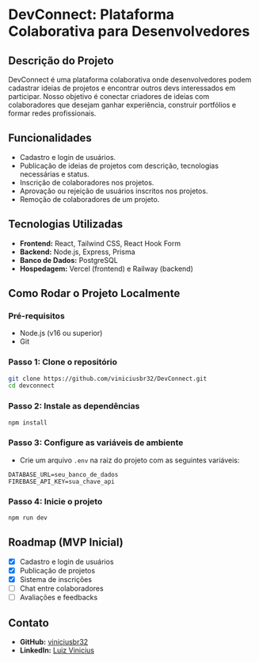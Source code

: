 # DevConnect: Plataforma Colaborativa para Desenvolvedores

## Descrição do Projeto

DevConnect é uma plataforma colaborativa onde desenvolvedores podem cadastrar ideias de projetos e encontrar outros devs interessados em participar. Nosso objetivo é conectar criadores de ideias com colaboradores que desejam ganhar experiência, construir portfólios e formar redes profissionais.

## Funcionalidades

- Cadastro e login de usuários.
- Publicação de ideias de projetos com descrição, tecnologias necessárias e status.
- Inscrição de colaboradores nos projetos.
- Aprovação ou rejeição de usuários inscritos nos projetos.
- Remoção de colaboradores de um projeto.


## Tecnologias Utilizadas

- **Frontend:** React, Tailwind CSS,  React Hook Form
- **Backend:** Node.js, Express, Prisma
- **Banco de Dados:** PostgreSQL
- **Hospedagem:** Vercel (frontend) e Railway (backend)

## Como Rodar o Projeto Localmente

### Pré-requisitos

- Node.js (v16 ou superior)
- Git

### Passo 1: Clone o repositório

```bash
git clone https://github.com/viniciusbr32/DevConnect.git
cd devconnect
```

### Passo 2: Instale as dependências

```bash
npm install
```

### Passo 3: Configure as variáveis de ambiente

- Crie um arquivo `.env` na raiz do projeto com as seguintes variáveis:

```plaintext
DATABASE_URL=seu_banco_de_dados
FIREBASE_API_KEY=sua_chave_api
```

### Passo 4: Inicie o projeto

```bash
npm run dev
```

## Roadmap (MVP Inicial)

- [X] Cadastro e login de usuários
- [X] Publicação de projetos
- [X] Sistema de inscrições
- [ ] Chat entre colaboradores
- [ ] Avaliações e feedbacks

## Contato


- **GitHub:** [viniciusbr32](https://github.com/viniciusbr32)
- **LinkedIn:** [Luiz Vinicius](https://www.linkedin.com/in/luiz-vinícius-38182b162/)

